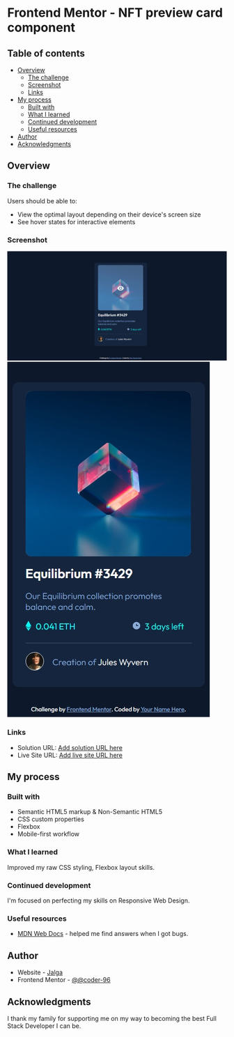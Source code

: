 # Frontend Mentor - NFT preview card component

## Table of contents

- [Overview](#overview)
  - [The challenge](#the-challenge)
  - [Screenshot](#screenshot)
  - [Links](#links)
- [My process](#my-process)
  - [Built with](#built-with)
  - [What I learned](#what-i-learned)
  - [Continued development](#continued-development)
  - [Useful resources](#useful-resources)
- [Author](#author)
- [Acknowledgments](#acknowledgments)

## Overview

### The challenge

Users should be able to:

- View the optimal layout depending on their device's screen size
- See hover states for interactive elements

### Screenshot

![](./screenshots/desktop-v.jpg)
![](./screenshots/mobile-v.jpg)


### Links

- Solution URL: [Add solution URL here](https://github.com/coder-96/frontend-mentor-nft-preview-card-component)
- Live Site URL: [Add live site URL here](https://coder-96.github.io/frontend-mentor-nft-preview-card-component/)

## My process

### Built with

- Semantic HTML5 markup & Non-Semantic HTML5
- CSS custom properties
- Flexbox
- Mobile-first workflow

### What I learned

Improved my raw CSS styling, Flexbox layout skills.

### Continued development

I'm focused on perfecting my skills on Responsive Web Design.

### Useful resources

- [MDN Web Docs](https://developer.mozilla.org/en-US/) - helped me find answers when I got bugs.

## Author

- Website - [Jalga](https://github.com/coder-96)
- Frontend Mentor - [@@coder-96](https://www.frontendmentor.io/profile/coder-96)

## Acknowledgments

I thank my family for supporting me on my way to becoming the best Full Stack Developer I can be. 